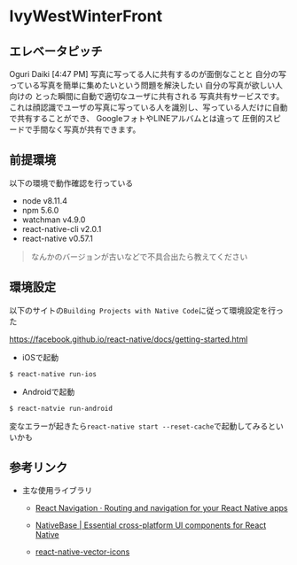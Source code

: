 # IvyWestWinterFront

## エレベータピッチ

Oguri Daiki [4:47 PM]
写真に写ってる人に共有するのが面倒なことと
自分の写っている写真を簡単に集めたいという問題を解決したい
自分の写真が欲しい人向けの
とった瞬間に自動で適切なユーザに共有される
写真共有サービスです。
これは顔認識でユーザの写真に写っている人を識別し、写っている人だけに自動で共有することができ、
GoogleフォトやLINEアルバムとは違って
圧倒的スピードで手間なく写真が共有できます。

## 前提環境

以下の環境で動作確認を行っている

* node v8.11.4
* npm 5.6.0
* watchman v4.9.0
* react-native-cli v2.0.1
* react-native v0.57.1

> なんかのバージョンが古いなどで不具合出たら教えてください


## 環境設定

以下のサイトの`Building Projects with Native Code`に従って環境設定を行った

https://facebook.github.io/react-native/docs/getting-started.html

* iOSで起動

```
$ react-native run-ios
```

* Androidで起動

```
$ react-natvie run-android
```

変なエラーが起きたら`react-native start --reset-cache`で起動してみるといいかも


## 参考リンク

* 主な使用ライブラリ

  * [React Navigation · Routing and navigation for your React Native apps](https://reactnavigation.org/)

  * [NativeBase | Essential cross-platform UI components for React Native](https://nativebase.io/)

  * [react-native-vector-icons](https://github.com/oblador/react-native-vector-icons#icon-component)
